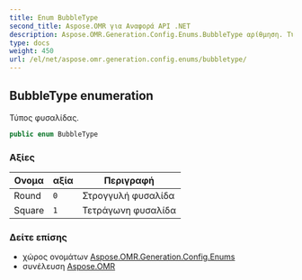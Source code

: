 ```yaml
---
title: Enum BubbleType
second_title: Aspose.OMR για Αναφορά API .NET
description: Aspose.OMR.Generation.Config.Enums.BubbleType αρίθμηση. Τύπος φυσαλίδας.
type: docs
weight: 450
url: /el/net/aspose.omr.generation.config.enums/bubbletype/
---
```

## BubbleType enumeration

Τύπος φυσαλίδας.

```csharp
public enum BubbleType
```

### Αξίες

| Ονομα | αξία | Περιγραφή |
| --- | --- | --- |
| Round | `0` | Στρογγυλή φυσαλίδα |
| Square | `1` | Τετράγωνη φυσαλίδα |

### Δείτε επίσης

* χώρος ονομάτων [Aspose.OMR.Generation.Config.Enums](../../aspose.omr.generation.config.enums/)
* συνέλευση [Aspose.OMR](../../)


